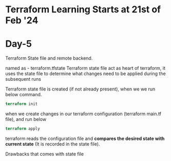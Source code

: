 # Terraform Learning Starts at 21st of Feb '24


# Day-5
Terraform State file and remote backend.

named as - terraform.tfstate
Terraform state file act as heart of terraform, it uses the state file to determine what changes need to be applied during the subsequent runs

Terraform state file is created (if not already present), when we we run below command.
```terraform
terraform init
```
when we create changes in our terraform configuration (terraform main.tf file), and run below
```terraform
terraform apply
```
terraform reads the configuration file and **compares the desired state with current state** (It is recorded in the state file).

Drawbacks that comes with state file
